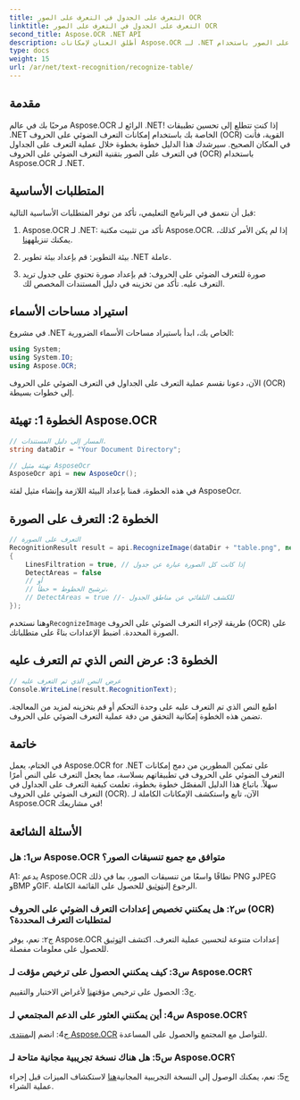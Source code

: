 ```yaml
---
title: التعرف على الجدول في التعرف على الصور OCR
linktitle: التعرف على الجدول في التعرف على الصور OCR
second_title: Aspose.OCR .NET API
description: أطلق العنان لإمكانات Aspose.OCR لـ .NET من خلال دليلنا الشامل حول التعرف على الجداول في التعرف على الصور باستخدام OCR.
type: docs
weight: 15
url: /ar/net/text-recognition/recognize-table/
---
```

## مقدمة

مرحبًا بك في عالم Aspose.OCR الرائع لـ .NET! إذا كنت تتطلع إلى تحسين تطبيقات .NET الخاصة بك باستخدام إمكانات التعرف الضوئي على الحروف (OCR) القوية، فأنت في المكان الصحيح. سيرشدك هذا الدليل خطوة بخطوة خلال عملية التعرف على الجداول في التعرف على الصور بتقنية التعرف الضوئي على الحروف (OCR) باستخدام Aspose.OCR لـ .NET.

## المتطلبات الأساسية

قبل أن نتعمق في البرنامج التعليمي، تأكد من توفر المتطلبات الأساسية التالية:

1.  Aspose.OCR لـ .NET: تأكد من تثبيت مكتبة Aspose.OCR. إذا لم يكن الأمر كذلك، يمكنك تنزيله[هنا](https://releases.aspose.com/ocr/net/).

2. بيئة التطوير: قم بإعداد بيئة تطوير .NET عاملة.

3. صورة للتعرف الضوئي على الحروف: قم بإعداد صورة تحتوي على جدول تريد التعرف عليه. تأكد من تخزينه في دليل المستندات المخصص لك.

## استيراد مساحات الأسماء

في مشروع .NET الخاص بك، ابدأ باستيراد مساحات الأسماء الضرورية:

```csharp
using System;
using System.IO;
using Aspose.OCR;
```

الآن، دعونا نقسم عملية التعرف على الجداول في التعرف الضوئي على الحروف (OCR) إلى خطوات بسيطة.

## الخطوة 1: تهيئة Aspose.OCR

```csharp
// المسار إلى دليل المستندات.
string dataDir = "Your Document Directory";

// تهيئة مثيل AsposeOcr
AsposeOcr api = new AsposeOcr();
```

في هذه الخطوة، قمنا بإعداد البيئة اللازمة وإنشاء مثيل لفئة AsposeOcr.

## الخطوة 2: التعرف على الصورة

```csharp
// التعرف على الصورة
RecognitionResult result = api.RecognizeImage(dataDir + "table.png", new RecognitionSettings
{
    LinesFiltration = true, // إذا كانت كل الصورة عبارة عن جدول
    DetectAreas = false
    // أو
    // ترشيح الخطوط = خطأ،
    // DetectAreas = true //- للكشف التلقائي عن مناطق الجدول
});
```

 وهنا نستخدم`RecognizeImage` طريقة لإجراء التعرف الضوئي على الحروف (OCR) على الصورة المحددة. اضبط الإعدادات بناءً على متطلباتك.

## الخطوة 3: عرض النص الذي تم التعرف عليه

```csharp
// عرض النص الذي تم التعرف عليه
Console.WriteLine(result.RecognitionText);
```

اطبع النص الذي تم التعرف عليه على وحدة التحكم أو قم بتخزينه لمزيد من المعالجة. تضمن هذه الخطوة إمكانية التحقق من دقة عملية التعرف الضوئي على الحروف.

## خاتمة

في الختام، يعمل Aspose.OCR for .NET على تمكين المطورين من دمج إمكانات التعرف الضوئي على الحروف في تطبيقاتهم بسلاسة، مما يجعل التعرف على النص أمرًا سهلاً. باتباع هذا الدليل المفصّل خطوة بخطوة، تعلمت كيفية التعرف على الجداول في التعرف الضوئي على الحروف (OCR). الآن، تابع واستكشف الإمكانات الكاملة لـ Aspose.OCR في مشاريعك!

## الأسئلة الشائعة

### س1: هل Aspose.OCR متوافق مع جميع تنسيقات الصور؟

 A1: يدعم Aspose.OCR نطاقًا واسعًا من تنسيقات الصور، بما في ذلك PNG وJPEG وBMP وGIF. الرجوع إلى[توثيق](https://reference.aspose.com/ocr/net/) للحصول على القائمة الكاملة.

### س٢: هل يمكنني تخصيص إعدادات التعرف الضوئي على الحروف (OCR) لمتطلبات التعرف المحددة؟

 ج٢: نعم، يوفر Aspose.OCR إعدادات متنوعة لتحسين عملية التعرف. اكتشف ال[توثيق](https://reference.aspose.com/ocr/net/) للحصول على معلومات مفصلة.

### س3: كيف يمكنني الحصول على ترخيص مؤقت لـ Aspose.OCR؟

 ج3: الحصول على ترخيص مؤقت[هنا](https://purchase.aspose.com/temporary-license/) لأغراض الاختبار والتقييم.

### س4: أين يمكنني العثور على الدعم المجتمعي لـ Aspose.OCR؟

 ج4: انضم إلى[منتدى Aspose.OCR](https://forum.aspose.com/c/ocr/16) للتواصل مع المجتمع والحصول على المساعدة.

### س5: هل هناك نسخة تجريبية مجانية متاحة لـ Aspose.OCR؟

 ج5: نعم، يمكنك الوصول إلى النسخة التجريبية المجانية[هنا](https://releases.aspose.com/) لاستكشاف الميزات قبل إجراء عملية الشراء.